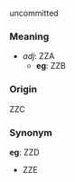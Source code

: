 uncommitted
### Meaning
+ _adj_: ZZA
    + __eg__: ZZB

### Origin

ZZC

### Synonym

__eg__: ZZD

+ ZZE


